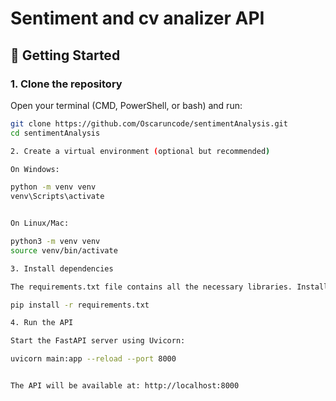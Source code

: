 # Sentiment and cv analizer API

## 🚀 Getting Started

### 1. Clone the repository

Open your terminal (CMD, PowerShell, or bash) and run:

```bash
git clone https://github.com/Oscaruncode/sentimentAnalysis.git
cd sentimentAnalysis

2. Create a virtual environment (optional but recommended)

On Windows:

python -m venv venv
venv\Scripts\activate


On Linux/Mac:

python3 -m venv venv
source venv/bin/activate

3. Install dependencies

The requirements.txt file contains all the necessary libraries. Install them with:

pip install -r requirements.txt

4. Run the API

Start the FastAPI server using Uvicorn:

uvicorn main:app --reload --port 8000


The API will be available at: http://localhost:8000